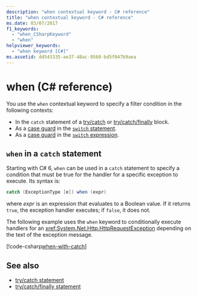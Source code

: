 ```yaml
---
description: "when contextual keyword - C# reference"
title: "when contextual keyword - C# reference"
ms.date: 03/07/2017
f1_keywords: 
  - "when_CSharpKeyword"
  - "when"
helpviewer_keywords: 
  - "when keyword [C#]"
ms.assetid: dd543335-ae37-48ac-9560-bd5f047b9aea
---
```

# when (C# reference)

You use the `when` contextual keyword to specify a filter condition in the following contexts:

- In the `catch` statement of a [try/catch](try-catch.md) or [try/catch/finally](try-catch-finally.md) block.
- As a [case guard](../statements/selection-statements.md#case-guards) in the [`switch` statement](../statements/selection-statements.md#the-switch-statement).
- As a [case guard](../operators/switch-expression.md#case-guards) in the [`switch` expression](../operators/switch-expression.md).

## `when` in a `catch` statement

Starting with C# 6, `when` can be used in a `catch` statement to specify a condition that must be true for the handler for a specific exception to execute. Its syntax is:

```csharp
catch (ExceptionType [e]) when (expr)
```

where *expr* is an expression that evaluates to a Boolean value. If it returns `true`, the exception handler executes; if `false`, it does not.

The following example uses the `when` keyword to conditionally execute handlers for an <xref:System.Net.Http.HttpRequestException> depending on the text of the exception message.

[!code-csharp[when-with-catch](~/samples/snippets/csharp/language-reference/keywords/when/catch.cs)]

## See also

- [try/catch statement](try-catch.md)
- [try/catch/finally statement](try-catch-finally.md)
